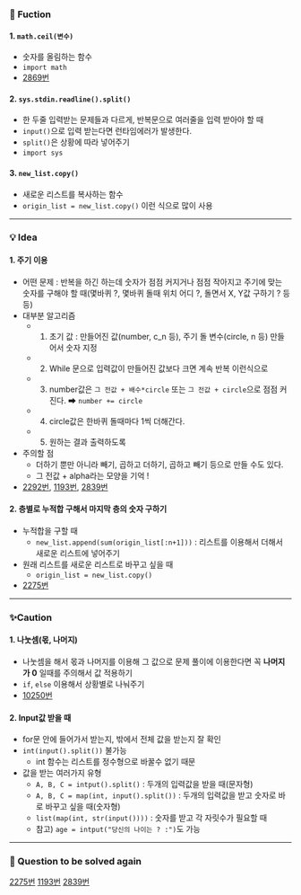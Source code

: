 ### 🔎 Fuction
#### 1️. `math.ceil(변수)`
- 숫자를 올림하는 함수
- `import math` 
- [2869번](https://www.acmicpc.net/problem/2869)

#### 2. `sys.stdin.readline().split()`
- 한 두줄 입력받는 문제들과 다르게, 반복문으로 여러줄을 입력 받아야 할 때
- `input()`으로 입력 받는다면 런타임에러가 발생한다. 
- `split()`은 상황에 따라 넣어주기
- `import sys` 

#### 3. `new_list.copy()`
- 새로운 리스트를 복사하는 함수
- `origin_list = new_list.copy()` 이런 식으로 많이 사용

----------------------------------
### 💡 Idea
#### 1️. 주기 이용 
- 어떤 문제 : 반복을 하긴 하는데 숫자가 점점 커지거나 점점 작아지고 주기에 맞는 숫자를 구해야 할 때(몇바퀴 ?, 몇바퀴 돌때 위치 어디 ?, 돌면서 X, Y값 구하기 ? 등등)
- 대부분 알고리즘
    - 1) 초기 값 : 만들어진 값(number, c_n 등), 주기 돌 변수(circle, n 등) 만들어서 숫자 지정
    - 2) While 문으로 입력값이 만들어진 값보다 크면 계속 반복 이런식으로
    - 3) number값은 `그 전값 + 배수*circle` 또는 `그 전값 + circle`으로 점점 커진다. ➡ `number += circle`
    - 4) circle값은 한바퀴 돌때마다 1씩 더해간다.
    - 5) 원하는 결과 출력하도록
- 주의할 점
    - 더하기 뿐만 아니라 빼기, 곱하고 더하기, 곱하고 빼기 등으로 만들 수도 있다. 
    - 그 전값 + alpha라는 모양을 기억 !
- [2292번](https://www.acmicpc.net/problem/2292), [1193번](https://www.acmicpc.net/problem/1193), [2839번](https://www.acmicpc.net/problem/2839)

#### 2️. 층별로 누적합 구해서 마지막 층의 숫자 구하기
- 누적합을 구할 때 
    - `new_list.append(sum(origin_list[:n+1]))` : 리스트를 이용해서 더해서 새로운 리스트에 넣어주기
- 원래 리스트를 새로운 리스트로 바꾸고 싶을 때
    - `origin_list = new_list.copy()`
- [2275번](https://www.acmicpc.net/problem/2775)



----------------------------------
### ✨Caution
#### 1️. 나눗셈(몫, 나머지)
- 나눗셈을 해서 몫과 나머지를 이용해 그 값으로 문제 풀이에 이용한다면 꼭 **나머지가 0** 일때를 주의해서 값 적용하기
- `if`, `else` 이용해서 상황별로 나눠주기
- [10250번](https://www.acmicpc.net/problem/10250)

#### 2. Input값 받을 때
- for문 안에 들어가서 받는지, 밖에서 전체 값을 받는지 잘 확인
- `int(input().split())` 불가능
    - int 함수는 리스트를 정수형으로 바꿀수 없기 때문
- 값을 받는 여러가지 유형
    - `A, B, C = intput().split()` : 두개의 입력값을 받을 때(문자형)
    - `A, B, C = map(int, input().split())` : 두개의 입력값을 받고 숫자로 바로 바꾸고 싶을 때(숫자형)
    - `list(map(int, str(input())))` : 숫자를 받고 각 자릿수가 필요할 때
    - 참고) `age = intput("당신의 나이는 ? :")`도 가능


----------------------------------
### 📌 Question to be solved again
[2275번](https://www.acmicpc.net/problem/2775)
[1193번](https://www.acmicpc.net/problem/1193)
[2839번](https://www.acmicpc.net/problem/2839)